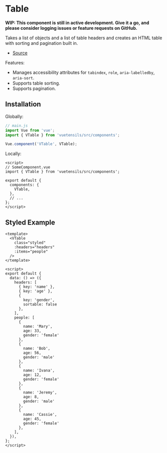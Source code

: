 # Table

**WIP: This component is still in active development. Give it a go, and please consider logging issues or feature requests on GitHub.**

Takes a list of objects and a list of table headers and creates an HTML table with sorting and pagination built in.

- [Source](https://github.com/AustinGil/vuetensils/blob/master/src/components/VTable/VTable.vue)

Features:

- Manages accessibility attributes for `tabindex`, `role`, `aria-labelledby`, `aria-sort`.
- Supports table sorting.
- Supports pagination.


## Installation

Globally:

```js
// main.js
import Vue from 'vue';
import { VTable } from 'vuetensils/src/components';

Vue.component('VTable', VTable);
```

Locally:

```vue
<script>
// SomeComponent.vue
import { VTable } from 'vuetensils/src/components';

export default {
  components: {
    VTable,
  },
  // ...
};
</script>
```

## Styled Example

```vue live
<template>
  <VTable
    class="styled"
    :headers="headers"
    :items="people"
  />
</template>

<script>
export default {
  data: () => ({
    headers: [
      { key: 'name' },
      { key: 'age' },
      {
        key: 'gender',
        sortable: false
      },
    ],
    people: [
      {
        name: 'Mary',
        age: 33,
        gender: 'female'
      },
      {
        name: 'Bob',
        age: 56,
        gender: 'male'
      },
      {
        name: 'Ivana',
        age: 12,
        gender: 'female'
      },
      {
        name: 'Jeremy',
        age: 8,
        gender: 'male'
      },
      {
        name: 'Cassie',
        age: 45,
        gender: 'female'
      },
    ],
  }),
};
</script>
```
